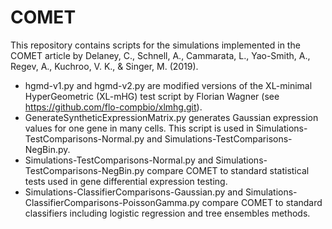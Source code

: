 # COMET
This repository contains scripts for the simulations implemented in the COMET article by Delaney, C., Schnell, A., Cammarata, L., Yao-Smith, A., Regev, A., Kuchroo, V. K., \& Singer, M. (2019).

* hgmd-v1.py and hgmd-v2.py are modified versions of the XL-minimal HyperGeometric (XL-mHG) test script by Florian Wagner (see https://github.com/flo-compbio/xlmhg.git).
* GenerateSyntheticExpressionMatrix.py generates Gaussian expression values for one gene in many cells. This script is used in Simulations-TestComparisons-Normal.py and Simulations-TestComparisons-NegBin.py.
* Simulations-TestComparisons-Normal.py and Simulations-TestComparisons-NegBin.py compare COMET to standard statistical tests used in gene differential expression testing.
* Simulations-ClassifierComparisons-Gaussian.py and Simulations-ClassifierComparisons-PoissonGamma.py compare COMET to standard classifiers including logistic regression and tree ensembles 	methods.
